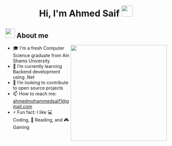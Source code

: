 
<h1 align="center"><b>Hi, I'm Ahmed Saif </b><img src="https://media.giphy.com/media/hvRJCLFzcasrR4ia7z/giphy.gif" width="35"></h1>

## <picture><img src = "https://github.com/7oSkaaa/7oSkaaa/blob/main/Images/about_me.gif?raw=true" width = 30px></picture> About me

<picture> <img align="right" src="https://media.giphy.com/media/SWoSkN6DxTszqIKEqv/giphy.gif" width = 300px></picture>


- 🎓 I'm a fresh Computer Science graduate from Ain Shams University
- 🌱 I’m currently learning Backend development using .Net
- 👯 I’m looking to contribute to open source projects
- 📫 How to reach me: ahmedmohammedsaif1@gmail.com
- ⚡ Fun fact: I like 💻 Coding, 📖 Reading, and 🎮 Gaming


<!-- 
[![Ahmed's GitHub stats](https://github-readme-stats.vercel.app/api?username=AhmedSaif2)](https://github.com/anuraghazra/github-readme-stats)
-->

